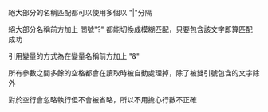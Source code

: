 絕大部分的名稱匹配都可以使用多個以 "\|"分隔

絕大部分名稱前方加上 問號"?" 都能切換成模糊匹配，只要包含該文字即算匹配成功

引用變量的方式為在變量名稱前方加上 "&"

所有參數之間多餘的空格都會在讀取時被自動處理掉，除了被雙引號包含的文字除外

對於空行會忽略執行但不會被省略，所以不用擔心行數不正確
